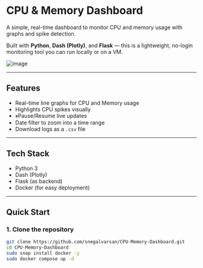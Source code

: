 # CPU & Memory Dashboard

A simple, real-time dashboard to monitor CPU and memory usage with graphs and spike detection.

Built with **Python**, **Dash (Plotly)**, and **Flask** — this is a lightweight, no-login monitoring tool you can run locally or on a VM.

![image](https://github.com/user-attachments/assets/bf6d397e-d0b8-47e0-8746-7609f5c67183)

---

## Features

- Real-time line graphs for CPU and Memory usage
- Highlights CPU spikes visually
- ⏸Pause/Resume live updates
- Date filter to zoom into a time range
- Download logs as a `.csv` file

---

## Tech Stack

- Python 3
- Dash (Plotly)
- Flask (as backend)
- Docker (for easy deployment)

---

## Quick Start

### 1. Clone the repository
```bash
git clone https://github.com/snegalvarsan/CPU-Memory-Dashboard.git
cd CPU-Memory-Dashboard
sudo snap install docker -y
sudo docker compose up -d
```
